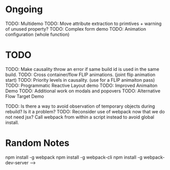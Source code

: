 
# Ongoing
TODO: Multidemo
TODO: Move attribute extraction to primtives + warning of unused property?
TODO: Complex form demo
TODO: Animation configuration (whole function)

# TODO
TODO: Make causality throw an error if same build id is used in the same build. 
TODO: Cross container/flow FLIP animations. (joint flip animation start)
TODO: Priority levels in causality. (use for a FLIP animaiton pass)
TODO: Programmatic Reactive Layout demo
TODO: Improved Animaiton Demo
TODO: Additional work on modals and popovers 
TODO: Alternative Flow Target Demo  

TODO: Is there a way to avoid observation of temporary objects during rebuild? Is it a problem?
TODO: Reconsider use of webpack now that we do not need jsx? Call webpack from within a script instead to avoid global install. 


# Random Notes
npm install -g webpack
npm install -g webpack-cli
npm install -g webpack-dev-server -->